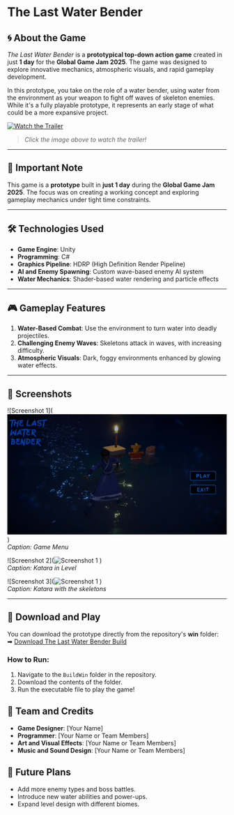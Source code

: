 # The Last Water Bender


## 🌀 About the Game

*The Last Water Bender* is a **prototypical top-down action game** created in just **1 day** for the **Global Game Jam 2025**. The game was designed to explore innovative mechanics, atmospheric visuals, and rapid gameplay development.

In this prototype, you take on the role of a water bender, using water from the environment as your weapon to fight off waves of skeleton enemies. While it's a fully playable prototype, it represents an early stage of what could be a more expansive project.

[![Watch the Trailer](https://img.youtube.com/vi/a2DoeyBtyMI/0.jpg)](https://youtu.be/a2DoeyBtyMI)

> _Click the image above to watch the trailer!_

---

## 🚨 Important Note

This game is a **prototype** built in **just 1 day** during the **Global Game Jam 2025**. The focus was on creating a working concept and exploring gameplay mechanics under tight time constraints.

---

## 🛠️ Technologies Used

- **Game Engine**: Unity  
- **Programming**: C#  
- **Graphics Pipeline**: HDRP (High Definition Render Pipeline)  
- **AI and Enemy Spawning**: Custom wave-based enemy AI system  
- **Water Mechanics**: Shader-based water rendering and particle effects  

---

## 🎮 Gameplay Features

1. **Water-Based Combat**: Use the environment to turn water into deadly projectiles.  
2. **Challenging Enemy Waves**: Skeletons attack in waves, with increasing difficulty.  
3. **Atmospheric Visuals**: Dark, foggy environments enhanced by glowing water effects.  

---

## 📸 Screenshots

![Screenshot 1](![Screenshot 1](https://github.com/YunusEmreAnacal/GGJ2025/raw/main/ScreenShots/ss1.jpg)
)  
*Caption: Game Menu*

![Screenshot 2](![Screenshot 1](https://github.com/YunusEmreAnacal/GGJ2025/raw/main/ScreenShots/ss2.png)
)  
*Caption: Katara in Level*

![Screenshot 3](![Screenshot 1](https://github.com/YunusEmreAnacal/GGJ2025/raw/main/ScreenShots/ss3.png)
)  
*Caption: Katara with the skeletons*

---

## 💾 Download and Play

You can download the prototype directly from the repository's **win** folder:  
➡ [Download The Last Water Bender Build](https://github.com/YunusEmreAnacal/GGJ2025/tree/main/BuildWin)

### How to Run:

1. Navigate to the `BuildWin` folder in the repository.
2. Download the contents of the folder.
3. Run the executable file to play the game!


## 🌟 Team and Credits


- **Game Designer**: [Your Name]  
- **Programmer**: [Your Name or Team Members]  
- **Art and Visual Effects**: [Your Name or Team Members]  
- **Music and Sound Design**: [Your Name or Team Members]  

## 🔮 Future Plans


- Add more enemy types and boss battles.
- Introduce new water abilities and power-ups.
- Expand level design with different biomes.

